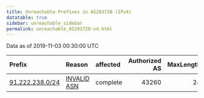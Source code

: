 ```yaml
---
title: Unreachable Prefixes in AS203728 (IPv4)
datatable: true
sidebar: unreachable_sidebar
permalink: unreachable_AS203728-v4.html
---
```


Data as of 2019-11-03 00:30:00 UTC


<div class="datatable-begin"></div>

| Prefix                                                   | Reason                                                                                                  | affected   |   Authorized AS |   MaxLength | Anchor                                         |   unreachable /24s |
|:---------------------------------------------------------|:--------------------------------------------------------------------------------------------------------|:-----------|----------------:|------------:|:-----------------------------------------------|-------------------:|
| [91.222.238.0/24](https://stat.ripe.net/91.222.238.0/24) | [INVALID ASN](https://rpki-validator.ripe.net/announcement-preview?asn=AS203728&prefix=91.222.238.0/24) | complete   |           43260 |          24 | [RIPE](unreachable_RIPE_NCC_RPKI_Root-v4.html) |                  1 |

<div class="datatable-end"></div>